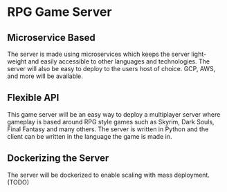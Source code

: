 # RPG Game Server

## Microservice Based

The server is made using microservices which keeps the server light-weight and easily accessible to other languages and technologies. The server will also be easy to deploy to the users host of choice. GCP, AWS, and more will be available.      


## Flexible API

This game server will be an easy way to deploy a multiplayer server where gameplay is based around RPG style games such as Skyrim, Dark Souls, Final Fantasy and many others. 
The server is written in Python and the client can be written in the language the game is made in.

## Dockerizing the Server

The server will be dockerized to enable scaling with mass deployment. (TODO)

